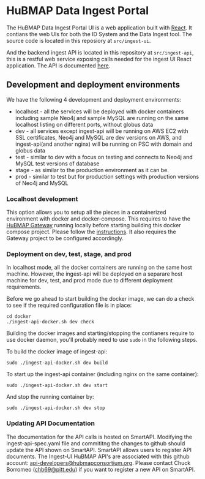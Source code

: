 # HuBMAP Data Ingest Portal

The HuBMAP Data Ingest Portal UI is a web application built with [React](https://reactjs.org/). It contians the web UIs for both the ID System and the Data Ingest tool. The source code is located in this reposiory at `src/ingest-ui`.   

And the backend ingest API is located in this repository at `src/ingest-api`, this is a restful web service exposing calls needed for the ingest UI React application.  The API is documented [here](http://smart-api.info/ui/2628cdd76b9994d89ad98ac92a82c18b).

## Development and deployment environments

We have the following 4 development and deployment environments:

* localhost - all the services will be deployed with docker containers including sample Neo4j and sample MySQL are running on the same localhost listing on different ports, without globus data
* dev - all services except ingest-api will be running on AWS EC2 with SSL certificates, Neo4j and MySQL are dev versions on AWS, and ingest-api(and another nginx) will be running on PSC with domain and globus data
* test - similar to dev with a focus on testing and connects to Neo4j and MySQL test versions of database
* stage - as similar to the production environment as it can be.
* prod - similar to test but for production settings with production versions of Neo4j and MySQL

### Localhost development

This option allows you to setup all the pieces in a containerized environment with docker and docker-compose. This requires to have the [HuBMAP Gateway](https://github.com/hubmapconsortium/gateway) running locally before starting building this docker compose project. Please follow the [instructions](https://github.com/hubmapconsortium/gateway#workflow-of-setting-up-multiple-hubmap-docker-compose-projects). It also requires the Gateway project to be configured accordingly.

### Deployment on dev, test, stage, and prod

In localhost mode, all the docker containers are running on the same host machine. However, the ingest-api will be deployed on a separare host machine for dev, test, and prod mode due to different deployment requirements. 

Before we go ahead to start building the docker image, we can do a check to see if the required configuration file is in place:

````
cd docker
./ingest-api-docker.sh dev check
````

Building the docker images and starting/stopping the contianers require to use docker daemon, you'll probably need to use `sudo` in the following steps. 

To build the docker image of ingest-api:

````
sudo ./ingest-api-docker.sh dev build
````

To start up the ingest-api container (including nginx on the same container):

````
sudo ./ingest-api-docker.sh dev start
````

And stop the running container by:

````
sudo ./ingest-api-docker.sh dev stop
````
### Updating API Documentation

The documentation for the API calls is hosted on SmartAPI.  Modifying the ingest-api-spec.yaml file and commititng the changes to github should update the API shown on SmartAPI.  SmartAPI allows users to register API documents.  The Ingest-UI HuBMAP API's are associated with this github account: api-developers@hubmapconsortium.org.  Please contact Chuck Borromeo (chb69@pitt.edu) if you want to register a new API on SmartAPI.

